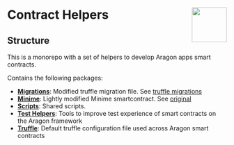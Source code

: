 # Contract Helpers <img align="right" src="https://raw.githubusercontent.com/aragon/design/master/readme-logo.png" height="80px" />

## Structure

This is a monorepo with a set of helpers to develop Aragon apps smart contracts.

Contains the following packages:

- **[Migrations](packages/migrations)**: Modified truffle migration file. See [truffle migrations](https://truffleframework.com/docs/truffle/getting-started/running-migrations)
- **[Minime](packages/minime)**: Lightly modified Minime smartcontract. See [original](https://github.com/Giveth/minime)
- **[Scripts](packages/scripts)**: Shared scripts.
- **[Test Helpers](packages/test-helpers)**: Tools to improve test experience of smart contracts on the Aragon framework
- **[Truffle](packages/truffle)**: Default truffle configuration file used across Aragon smart contracts
